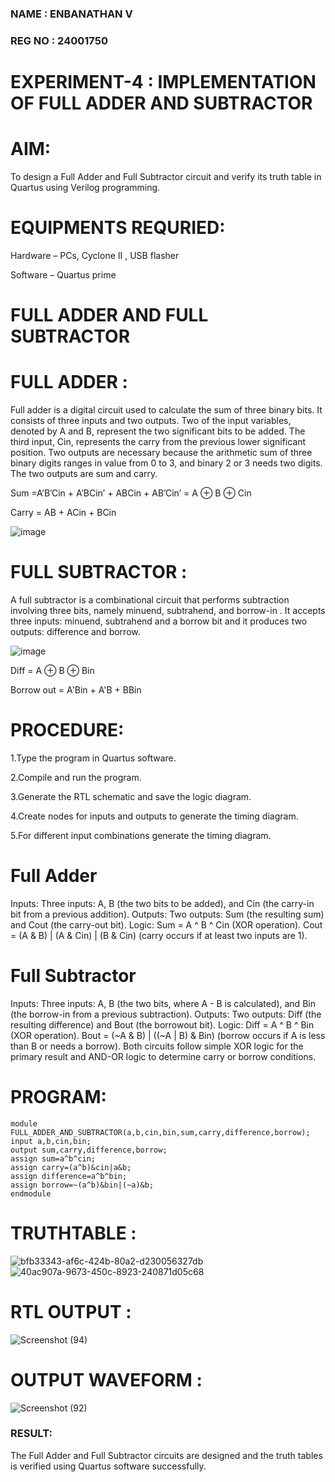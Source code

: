 ### NAME : ENBANATHAN V
### REG NO : 24001750
# EXPERIMENT-4 : IMPLEMENTATION OF FULL ADDER AND SUBTRACTOR


# AIM:

To design a Full Adder and Full Subtractor circuit and verify its truth table in Quartus using Verilog programming.


# EQUIPMENTS REQURIED:

Hardware – PCs, Cyclone II , USB flasher

Software – Quartus prime


# FULL ADDER AND FULL SUBTRACTOR

# FULL ADDER :

Full adder is a digital circuit used to calculate the sum of three binary bits. It consists of three inputs and two outputs. Two of the input variables, denoted by A and B, represent the two significant bits to be added. The third input, Cin, represents the carry from the previous lower significant position. Two outputs are necessary because the arithmetic sum of three binary digits ranges in value from 0 to 3, and binary 2 or 3 needs two digits. The two outputs are sum and carry.

Sum =A’B’Cin + A’BCin’ + ABCin + AB’Cin’ = A ⊕ B ⊕ Cin 

Carry = AB + ACin + BCin

![image](https://github.com/naavaneetha/FULL_ADDER_SUBTRACTOR/assets/154305477/0f30ba51-5ffb-4198-845f-18e054f675e7)


# FULL SUBTRACTOR :

A full subtractor is a combinational circuit that performs subtraction involving three bits, namely minuend, subtrahend, and borrow-in . It accepts three inputs: minuend, subtrahend and a borrow bit and it produces two outputs: difference and borrow.

![image](https://github.com/naavaneetha/FULL_ADDER_SUBTRACTOR/assets/154305477/02b24f51-ab51-4304-9ad6-7b81ffc1ead5)

Diff = A ⊕ B ⊕ Bin 

Borrow out = A'Bin + A'B + BBin

# PROCEDURE:

1.Type the program in Quartus software.

2.Compile and run the program.

3.Generate the RTL schematic and save the logic diagram.

4.Create nodes for inputs and outputs to generate the timing diagram.

5.For different input combinations generate the timing diagram.

# Full Adder
Inputs: Three inputs: A, B (the two bits to be added), and Cin (the carry-in bit from a previous
addition). Outputs: Two outputs: Sum (the resulting sum) and Cout (the carry-out bit). Logic: Sum =
A ^ B ^ Cin (XOR operation). Cout = (A & B) | (A & Cin) | (B & Cin) (carry occurs if at least two
inputs are 1).

# Full Subtractor
Inputs: Three inputs: A, B (the two bits, where A - B is calculated), and Bin (the borrow-in from a
previous subtraction). Outputs: Two outputs: Diff (the resulting difference) and Bout (the borrowout
bit). Logic: Diff = A ^ B ^ Bin (XOR operation). Bout = (~A & B) | ((~A | B) & Bin) (borrow occurs
if A is less than B or needs a borrow). Both circuits follow simple XOR logic for the primary result
and AND-OR logic to determine carry or borrow conditions.

# PROGRAM:
```
module FULL_ADDER_AND_SUBTRACTOR(a,b,cin,bin,sum,carry,difference,borrow);
input a,b,cin,bin;
output sum,carry,difference,borrow;
assign sum=a^b^cin;
assign carry=(a^b)&cin|a&b;
assign difference=a^b^bin;
assign borrow=~(a^b)&bin|(~a)&b;
endmodule
```
# TRUTHTABLE :
![bfb33343-af6c-424b-80a2-d230056327db](https://github.com/user-attachments/assets/d095bfda-27e4-4e9c-ac1c-ed6747739af3)
![40ac907a-9673-450c-8923-240871d05c68](https://github.com/user-attachments/assets/cdb176a8-a1b0-4b05-8672-cfddf3a64ea6)

# RTL OUTPUT :
![Screenshot (94)](https://github.com/user-attachments/assets/74acb045-f3ca-4e1f-a5bb-cf2d027c054d)


# OUTPUT WAVEFORM :
![Screenshot (92)](https://github.com/user-attachments/assets/c088ad92-a88c-4a1f-8ee6-843fd572414b)



### RESULT:

The Full Adder and Full Subtractor circuits are designed and the truth tables is verified using
Quartus software successfully.

